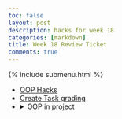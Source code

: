 ```yaml
---
toc: false
layout: post
description: hacks for week 18
categories: [markdown]
title: Week 18 Review Ticket
comments: true
---
```

{% include submenu.html %}

<ul>
    <li><a href="{{site.baseurl}}/jupyter/oop">OOP Hacks</a></li>
    <li><a href="{{site.baseurl}}/markdown/2023/01/10/createtaskgrading2.html">Create Task grading</a></li>
    <li><details closed>
    <summary>OOP in project</summary>
    I used the localStorage object (show vscode)
    </details></li>
</ul>